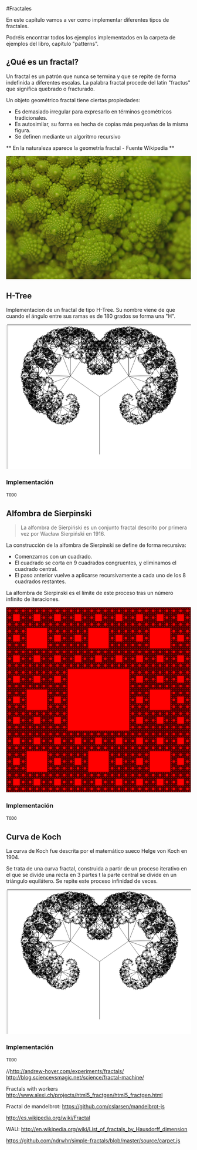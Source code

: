 #Fractales

En este capítulo vamos a ver como implementar diferentes tipos de fractales.

Podréis encontrar todos los ejemplos implementados en la carpeta de ejemplos del libro, capítulo "patterns".

## ¿Qué es un fractal?

Un fractal es un patrón que nunca se termina y que se repite de forma indefinida a diferentes escalas. La palabra fractal procede del latín "fractus" que significa quebrado o fracturado.

Un objeto geométrico fractal tiene ciertas propiedades:
- Es demasiado irregular para expresarlo en términos geométricos tradicionales.
- Es autosimilar, su forma es hecha de copias más pequeñas de la misma figura.
- Se definen mediante un algoritmo recursivo

** En la naturaleza aparece la geometría fractal - Fuente Wikipedia **

![](https://github.com/rafinskipg/introductioncanvas/raw/master/img/teory/chapter_patterns/romanescu.jpg)

## H-Tree

Implementacion de un fractal de tipo H-Tree. Su nombre viene de que cuando el ángulo entre sus ramas es de 180 grados se forma una "H".

![](https://github.com/rafinskipg/introductioncanvas/raw/master/img/teory/chapter_patterns/fractal_tree.png)

### Implementación

```javascript
TODO
```

## Alfombra de Sierpinski

> La alfombra de Sierpiński es un conjunto fractal descrito por primera vez por Wacław Sierpiński en 1916.

La construcción de la alfombra de Sierpinski se define de forma recursiva:

- Comenzamos con un cuadrado.
- El cuadrado se corta en 9 cuadrados congruentes, y eliminamos el cuadrado central.
- El paso anterior vuelve a aplicarse recursivamente a cada uno de los 8 cuadrados restantes.

La alfombra de Sierpinski es el límite de este proceso tras un número infinito de iteraciones.

![](https://github.com/rafinskipg/introductioncanvas/raw/master/img/teory/chapter_patterns/alfombra_sierpinski.png)

### Implementación

```javascript
TODO
```

## Curva de Koch

La curva de Koch fue descrita por el matemático sueco Helge von Koch en 1904. 

Se trata de una curva fractal, construida a partir de un proceso iterativo en el que se divide una recta en 3 partes t la parte central se divide en un triángulo equilátero. Se repite este proceso infinidad de veces.

![](https://github.com/rafinskipg/introductioncanvas/raw/master/img/teory/chapter_patterns/fractal_tree.png)

### Implementación

```javascript
TODO
```



//http://andrew-hoyer.com/experiments/fractals/
http://blog.sciencevsmagic.net/science/fractal-machine/

Fractals with workers 
http://www.alexi.ch/projects/html5_fractgen/html5_fractgen.html

Fractal de mandelbrot: https://github.com/cslarsen/mandelbrot-js

http://es.wikipedia.org/wiki/Fractal

WAU: http://en.wikipedia.org/wiki/List_of_fractals_by_Hausdorff_dimension

https://github.com/ndrwhr/simple-fractals/blob/master/source/carpet.js